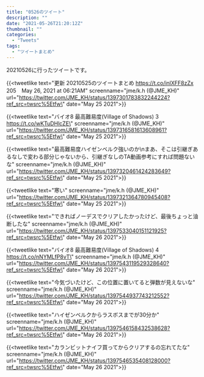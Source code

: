 ```yaml
---
title: "0526のツイート"
description: ""
date: "2021-05-26T21:20:12Z"
thumbnail: ""
categories:
  - "Tweets"
tags:
  - "ツイートまとめ"
---
```

20210526に行ったツイートです。
<!--more-->
{{<tweetlike text=\"更新 20210525のツイートまとめ https://t.co/inlXFF8zZx 205　May 26, 2021 at 06:21AM\" screenname=\"jme/k.h (@JME_KH)\" url=\"https://twitter.com/JME_KH/status/1397301783832244224?ref_src=twsrc%5Etfw\" date=\"May 25 2021\">}}

{{<tweetlike text=\"バイオ8 最高難易度(Village of Shadows) 3 https://t.co/wKTuDHlcZE\" screenname=\"jme/k.h (@JME_KH)\" url=\"https://twitter.com/JME_KH/status/1397316581613608961?ref_src=twsrc%5Etfw\" date=\"May 25 2021\">}}

{{<tweetlike text=\"最高難易度ハイゼンベルク強いのか\nまあ、そこは引継ぎあるなしで変わる部分じゃないから、引継ぎなしのTA動画参考にすれば問題ないな\" screenname=\"jme/k.h (@JME_KH)\" url=\"https://twitter.com/JME_KH/status/1397320461424283649?ref_src=twsrc%5Etfw\" date=\"May 25 2021\">}}

{{<tweetlike text=\"寒い\" screenname=\"jme/k.h (@JME_KH)\" url=\"https://twitter.com/JME_KH/status/1397321364780945408?ref_src=twsrc%5Etfw\" date=\"May 25 2021\">}}

{{<tweetlike text=\"できればノーデスでクリアしたかったけど、最後ちょっと油断したな\" screenname=\"jme/k.h (@JME_KH)\" url=\"https://twitter.com/JME_KH/status/1397533040151121925?ref_src=twsrc%5Etfw\" date=\"May 26 2021\">}}

{{<tweetlike text=\"バイオ8 最高難易度(Village of Shadows) 4 https://t.co/nNYMLfP8vT\" screenname=\"jme/k.h (@JME_KH)\" url=\"https://twitter.com/JME_KH/status/1397543119529328640?ref_src=twsrc%5Etfw\" date=\"May 26 2021\">}}

{{<tweetlike text=\"今気づいたけど、この位置に置いてると弾数が見えないな\" screenname=\"jme/k.h (@JME_KH)\" url=\"https://twitter.com/JME_KH/status/1397544937743212552?ref_src=twsrc%5Etfw\" date=\"May 26 2021\">}}

{{<tweetlike text=\"ハイゼンベルクからラスボスまでが30分か\" screenname=\"jme/k.h (@JME_KH)\" url=\"https://twitter.com/JME_KH/status/1397546158432538628?ref_src=twsrc%5Etfw\" date=\"May 26 2021\">}}

{{<tweetlike text=\"カランビットナイフ買ってからクリアするの忘れてたな\" screenname=\"jme/k.h (@JME_KH)\" url=\"https://twitter.com/JME_KH/status/1397546535408128000?ref_src=twsrc%5Etfw\" date=\"May 26 2021\">}}

